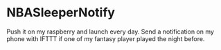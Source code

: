 # NBASleeperNotify

Push it on my raspberry and launch every day. Send a notification on my phone with IFTTT if one of my fantasy player played the night before.
